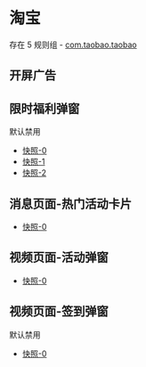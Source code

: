 # 淘宝

存在 5 规则组 - [com.taobao.taobao](/src/apps/com.taobao.taobao.ts)

## 开屏广告

## 限时福利弹窗

默认禁用

- [快照-0](https://gkd-kit.gitee.io/import/12642792)
- [快照-1](https://gkd-kit.gitee.io/import/12648734)
- [快照-2](https://gkd-kit.gitee.io/import/12648746)

## 消息页面-热门活动卡片

- [快照-0](https://gkd-kit.gitee.io/import/12642795)

## 视频页面-活动弹窗

- [快照-0](https://gkd-kit.gitee.io/import/12642813)

## 视频页面-签到弹窗

默认禁用

- [快照-0](https://gkd-kit.gitee.io/import/12642798)
